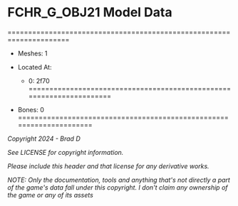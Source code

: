 # FCHR_G_OBJ21 Model Data
=====================================================================

* Meshes: 1

* Located At:

  * 0: 2f70
=====================================================================

* Bones: 0
=====================================================================

*Copyright 2024 - Brad D*

*See LICENSE for copyright information.*

*Please include this header and that license for any derivative works.*

*NOTE: Only the documentation, tools and anything that's not directly a part of the game's data fall under this copyright. I don't claim any ownership of the game or any of its assets*
